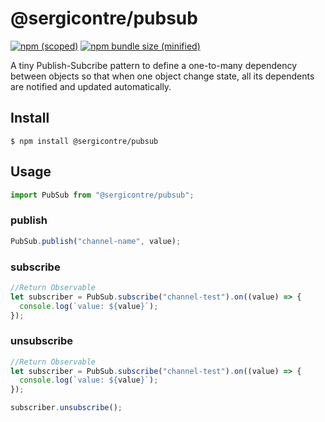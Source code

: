 # @sergicontre/pubsub

[![npm (scoped)](https://img.shields.io/npm/v/@sergicontre/pubsub.svg)](https://www.npmjs.com/package/@sergicontre/pubsub)
[![npm bundle size (minified)](https://img.shields.io/bundlephobia/min/@sergicontre/pubsub.svg)](https://www.npmjs.com/package/@sergicontre/pubsub)

A tiny Publish-Subcribe pattern to define a one-to-many dependency between objects so that when one object change state, all its dependents are notified and updated automatically.

## Install

```
$ npm install @sergicontre/pubsub
```

## Usage

```js
import PubSub from "@sergicontre/pubsub";
```

### publish

```js
PubSub.publish("channel-name", value);
```

### subscribe

```js
//Return Observable
let subscriber = PubSub.subscribe("channel-test").on((value) => {
  console.log(`value: ${value}`);
});
```

### unsubscribe

```js
//Return Observable
let subscriber = PubSub.subscribe("channel-test").on((value) => {
  console.log(`value: ${value}`);
});

subscriber.unsubscribe();
```
